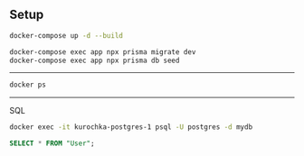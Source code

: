 ## Setup

```bash
docker-compose up -d --build
```
```bash
docker-compose exec app npx prisma migrate dev
docker-compose exec app npx prisma db seed
```

---

```bash
docker ps
```

---

SQL
```bash
docker exec -it kurochka-postgres-1 psql -U postgres -d mydb
```
```sql
SELECT * FROM "User";
```
